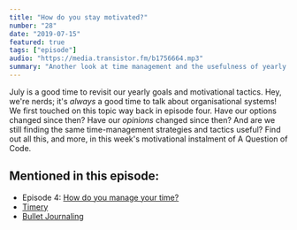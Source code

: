 ```yaml
---
title: "How do you stay motivated?"
number: "28"
date: "2019-07-15"
featured: true
tags: ["episode"]
audio: "https://media.transistor.fm/b1756664.mp3"
summary: "Another look at time management and the usefulness of yearly themes."
---
```


July is a good time to revisit our yearly goals and motivational tactics. Hey, we're nerds; it's *always* a good time to talk about organisational systems! We first touched on this topic way back in episode four. Have our options changed since then? Have our *opinions* changed since then? And are we still finding the same time-management strategies and tactics useful? Find out all this, and more, in this week's motivational instalment of A Question of Code.

## Mentioned in this episode:

* Episode 4: [How do you manage your time?](https://aquestionofcode.com/04-time-management/)
* [Timery](https://apps.apple.com/pl/app/timery-for-toggl/id1425368544)
* [Bullet Journaling](https://tomhazledine.com/bullet-journal-revisited/)
